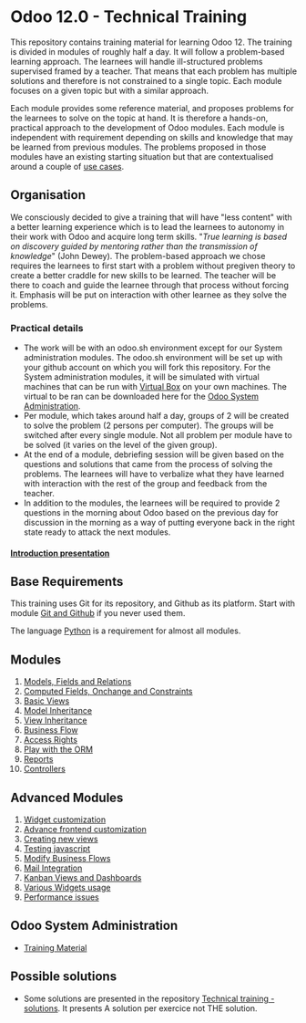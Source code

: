 # Odoo 12.0 - Technical Training

This repository contains training material for learning Odoo 12. The training is divided in modules of roughly half a day. It will follow a problem-based learning approach. The learnees will handle ill-structured problems supervised framed by a teacher. That means that each problem has multiple solutions and therefore is not constrained to a single topic. Each module focuses on a given topic but with a similar approach.

Each module provides some reference material, and proposes problems for the learnees to solve on the topic at hand.
It is therefore a hands-on, practical approach to the development of Odoo modules. Each module is independent with requirement depending on skills and knowledge that may be learned from previous modules. The problems proposed in those modules have an existing starting situation but that are contextualised around a couple of [use cases](docs/use-case.md).

## Organisation

We consciously decided to give a training that will have "less content" with a better learning experience which is to lead the learnees to autonomy in their work with Odoo and acquire long term skills. "*True learning is based on discovery guided by mentoring rather than the transmission of knowledge*" (John Dewey). The problem-based approach we chose requires the learnees to first start with a problem without pregiven theory to create a better craddle for new skills to be learned. The teacher will be there to coach and guide the learnee through that process without forcing it. Emphasis will be put on interaction with other learnee as they solve the problems. 

### Practical details

* The work will be with an odoo.sh environment except for our System administration modules. The odoo.sh environment will be set up with your github account on which you will fork this repository. For the System administration modules, it will be simulated with virtual machines that can be run with [Virtual Box](https://www.virtualbox.org/) on your own machines. The virtual to be ran can be downloaded here for the [Odoo System Administration](http://download.odoo.com/internal/sysadmin-training-vms.zip).
* Per module, which takes around half a day, groups of 2 will be created to solve the problem (2 persons per computer). The groups will be switched after every single module. Not all problem per module have to be solved (it varies on the level of the given group).
* At the end of a module, debriefing session will be given based on the questions and solutions that came from the process of solving the problems. The learnees will have to verbalize what they have learned with interaction with the rest of the group and feedback from the teacher.
* In addition to the modules, the learnees will be required to provide 2 questions in the morning about Odoo based on the previous day for discussion in the morning as a way of putting everyone back in the right state ready to attack the next modules.

#### [Introduction presentation](https://docs.google.com/a/odoo.com/presentation/d/1O2hd-jNtZN93-hhi_KFKgRVw90Yfdow6Su7YHF6oc_s/edit?usp=sharing)

## Base Requirements

This training uses Git for its repository, and Github as its platform.
Start with module [Git and Github](00-git) if you never used them.

The language [Python](https://www.python.org/) is a requirement for almost all modules.


## Modules

1. [Models, Fields and Relations](https://github.com/odoo/technical-training/tree/12.0-01-models)
1. [Computed Fields, Onchange and Constraints](https://github.com/odoo/technical-training/tree/12.0-02-fields)
1. [Basic Views](https://github.com/odoo/technical-training/tree/12.0-03-views)
1. [Model Inheritance](https://github.com/odoo/technical-training/tree/12.0-04-model-inheritance)
1. [View Inheritance](https://github.com/odoo/technical-training/tree/12.0-05-view-inheritance)
1. [Business Flow](https://github.com/odoo/technical-training/tree/12.0-06-business-flow)
1. [Access Rights](https://github.com/odoo/technical-training/tree/12.0-08-access-right)
1. [Play with the ORM](https://github.com/odoo/technical-training/tree/12.0-09-orm)
1. [Reports](https://github.com/odoo/technical-training/tree/12.0-10-reports)
1. [Controllers](https://github.com/odoo/technical-training/tree/12.0-11-controller)


## Advanced Modules

1. [Widget customization](https://github.com/odoo/technical-training/tree/12.0-15-widgets)
1. [Advance frontend customization](https://github.com/odoo/technical-training/tree/12.0-16-advanced-customization)
1. [Creating new views](https://github.com/odoo/technical-training/tree/12.0-17-creating-views)
1. [Testing javascript](https://github.com/odoo/technical-training/tree/12.0-18-testing-javascript)
1. [Modify Business Flows](https://github.com/odoo/technical-training/tree/12.0-19-modify-business-flow)
1. [Mail Integration](https://github.com/odoo/technical-training/tree/12.0-25-mail-integration)
1. [Kanban Views and Dashboards](https://github.com/odoo/technical-training/tree/12.0-26-kanban-dashboard)
1. [Various Widgets usage](https://github.com/odoo/technical-training/tree/12.0-27-widgets)
1. [Performance issues](https://github.com/odoo/technical-training/tree/12.0-98-perf-issues)


## Odoo System Administration

* [Training Material](https://github.com/odoo/technical-training/tree/12.0-99-sysadmin)


## Possible solutions

* Some solutions are presented in the repository [Technical training - solutions](https://github.com/odoo/technical-training-solutions). It presents A solution per exercice not THE solution.


